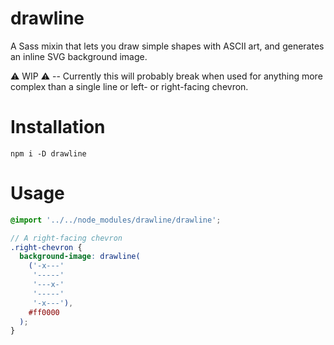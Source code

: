# drawline

A Sass mixin that lets you draw simple shapes with ASCII art, and generates an inline SVG background image.

⚠️ WIP ⚠️ -- Currently this will probably break when used for anything more complex than a single line or left- or right-facing chevron.

# Installation

```
npm i -D drawline
```

# Usage

```scss
@import '../../node_modules/drawline/drawline';

// A right-facing chevron
.right-chevron {
  background-image: drawline(
    ('-x---'
     '-----'
     '---x-'
     '-----'
     '-x---'),
    #ff0000
  );
}
```
